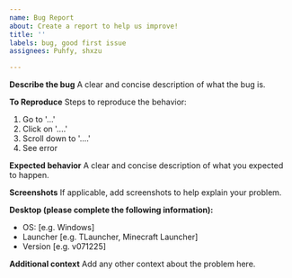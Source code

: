 ```yaml
---
name: Bug Report
about: Create a report to help us improve!
title: ''
labels: bug, good first issue
assignees: Puhfy, shxzu

---
```


**Describe the bug**
A clear and concise description of what the bug is.

**To Reproduce**
Steps to reproduce the behavior:
1. Go to '...'
2. Click on '....'
3. Scroll down to '....'
4. See error

**Expected behavior**
A clear and concise description of what you expected to happen.

**Screenshots**
If applicable, add screenshots to help explain your problem.

**Desktop (please complete the following information):**
 - OS: [e.g. Windows]
 - Launcher [e.g. TLauncher, Minecraft Launcher]
 - Version [e.g. v071225]

**Additional context**
Add any other context about the problem here.
